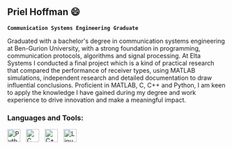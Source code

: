 ## Priel Hoffman 😄

**`Communication Systems Engineering Graduate`**

Graduated with a bachelor's degree in communication systems engineering at Ben-Gurion University, with a strong foundation in programming, communication protocols, algorithms and signal processing. At Elta Systems I conducted a final project which is a kind of practical research that compared the performance of receiver types, using MATLAB simulations, independent research and detailed documentation to draw influential conclusions. Proficient in MATLAB, C, C++ and Python, I am keen to apply the knowledge I have gained during my degree and work experience to drive innovation and make a meaningful impact.

### Languages and Tools:
<img align="left" alt="Python" width="30px" style="padding-right:10px;" src="https://cdn.jsdelivr.net/gh/devicons/devicon/icons/python/python-plain.svg" />
<img align="left" alt="C" width="30px" style="padding-right:10px;" src="https://cdn.jsdelivr.net/gh/devicons/devicon/icons/c/c-plain.svg" />
<img align="left" alt="C++" width="30px" style="padding-right:10px;" src="https://cdn.jsdelivr.net/gh/devicons/devicon/icons/cplusplus/cplusplus-plain.svg" />
<img align="left" alt="Linux" width="30px" style="padding-right:10px;" src="https://cdn.jsdelivr.net/gh/devicons/devicon/icons/linux/linux-original.svg" />

